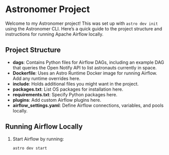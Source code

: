 # Astronomer Project

Welcome to my Astronomer project! This was set up with `astro dev init` using the Astronomer CLI. Here’s a quick guide to the project structure and instructions for running Apache Airflow locally.

## Project Structure

- **dags**: Contains Python files for Airflow DAGs, including an example DAG that queries the Open Notify API to list astronauts currently in space.
- **Dockerfile**: Uses an Astro Runtime Docker image for running Airflow. Add any runtime overrides here.
- **include**: Holds additional files you might want in the project.
- **packages.txt**: List OS packages for installation here.
- **requirements.txt**: Specify Python packages here.
- **plugins**: Add custom Airflow plugins here.
- **airflow_settings.yaml**: Define Airflow connections, variables, and pools locally.

## Running Airflow Locally

1. Start Airflow by running:
   ```bash
   astro dev start

